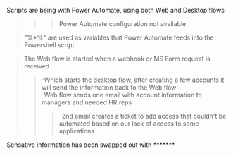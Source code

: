 Scripts are being with Power Automate, using both Web and Desktop flows <br/>
>>> Power Automate configuration not available <br/>

  >"%*%" are used as variables that Power Automate feeds into the Powershell script <br/>

  >The Web flow is started when a webhook or MS Form request is received<br/>
>> -Which starts the desktop flow, after creating a few accounts it will send the information back to the Web flow <br/>
>> -Web flow sends one email with account information to managers and needed HR reps <br/>
>>>  -2nd email creates a ticket to add access that couldn't be automated based on our lack of access to some applications <br/>

Sensative information has been swapped out with *******
